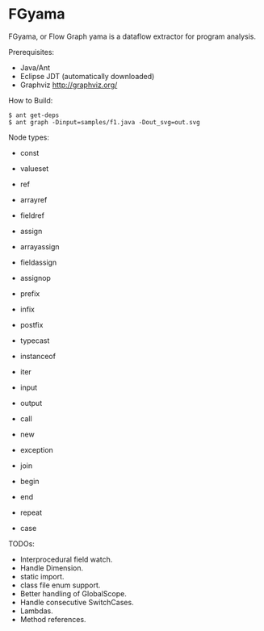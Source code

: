 # FGyama

FGyama, or Flow Graph yama is a dataflow extractor for program analysis.

Prerequisites:

  * Java/Ant
  * Eclipse JDT (automatically downloaded)
  * Graphviz http://graphviz.org/

How to Build:

    $ ant get-deps
    $ ant graph -Dinput=samples/f1.java -Dout_svg=out.svg

Node types:

  * const
  * valueset
  * ref
  * arrayref
  * fieldref
  * assign
  * arrayassign
  * fieldassign
  * assignop
  * prefix
  * infix
  * postfix
  * typecast
  * instanceof
  * iter

  * input
  * output
  * call
  * new
  * exception

  * join
  * begin
  * end
  * repeat
  * case

TODOs:

  * Interprocedural field watch.
  * Handle Dimension.
  * static import.
  * class file enum support.
  * Better handling of GlobalScope.
  * Handle consecutive SwitchCases.
  * Lambdas.
  * Method references.
